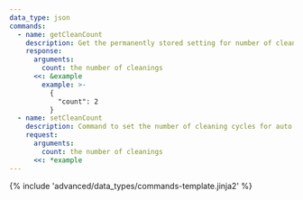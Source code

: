 ```yaml
---
data_type: json
commands:
  - name: getCleanCount
    description: Get the permanently stored setting for number of cleaning cycles for auto clean.
    response:
      arguments:
        count: the number of cleanings
      <<: &example
        example: >-
          {
            "count": 2
          }
  - name: setCleanCount
    description: Command to set the number of cleaning cycles for auto clean (permanently stored).
    request:
      arguments:
        count: the number of cleanings
      <<: *example
---
```


{% include 'advanced/data_types/commands-template.jinja2' %}
